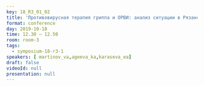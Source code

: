 ```yaml
---
key: 18_R3_01_02
title: 'Противовирусная терапия гриппа и ОРВИ: анализ ситуации в Рязанской области за 2009-2019 гг'
format: conference
day: 2019-10-18
time: 12.30 – 12.50
room: room-3
tags:
  - symposium-18-r3-1
speakers: [ martinov_va,ageeva_ka,karaseva_ea]
draft: false
videoId: null
presentation: null
---
```

